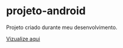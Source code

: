 # projeto-android
 Projeto criado durante meu desenvolvimento.

<a href="C:\Users\Rocket\Documents\my\Leonardo\main_scripts\projeto-android\html\index.html">Vizualize aqui</a>